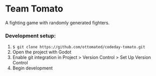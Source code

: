 # Team Tomato

A fighting game with randomly generated fighters.

### Development setup:

1. `$ git clone https://github.com/ottomated/codeday-tomato.git`
2. Open the project with Godot
3. Enable git integration in Project > Version Control > Set Up Version Control
4. Begin development
